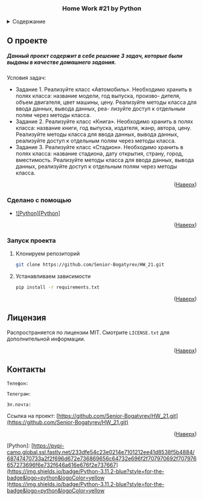 <a id="readme-top"></a>

<div align="center">  
  <h3 align="center">Home Work #21 by Python</h3>
</div>

<details>
  <summary>Содержание</summary>
  <ol>
    <li>
      <a href="#О-проекте">О проекте</a>
      <ul>
        <li><a href="#Сделано-с-помощью">Сделано с помощью</a></li>
      </ul>
    </li>
    <li>
      <a href="#Запуск-проекта">Запуск проекта</a>
    </li>
    <li><a href="#Лицензия">Лицензия</a></li>
    <li><a href="#Контакты">Контакты</a></li>
  </ol>
</details>

## О проекте


<h5>Данный проект содержит в себе решение 3 задач, которые были выданы в качестве домашнего задания.</h5>


Условия задач:
* Задание 1. 
Реализуйте класс «Автомобиль». Необходимо хранить
в полях класса: название модели, год выпуска, произво-
дителя, объем двигателя, цвет машины, цену. Реализуйте
методы класса для ввода данных, вывода данных, реа-
лизуйте доступ к отдельным полям через методы класса.
* Задание 2. 
Реализуйте класс «Книга». Необходимо хранить в
полях класса: название книги, год выпуска, издателя,
жанр, автора, цену. Реализуйте методы класса для ввода
данных, вывода данных, реализуйте доступ к отдельным
полям через методы класса.
* Задание 3.
Реализуйте класс «Стадион». Необходимо хранить в
полях класса: название стадиона, дату открытия, страну,
город, вместимость. Реализуйте методы класса для ввода
данных, вывода данных, реализуйте доступ к отдельным
полям через методы класса.


<p align="right">(<a href="#readme-top">Наверх</a>)</p>



### Сделано с помощью

* [![Python][Python]][Python-url]


<p align="right">(<a href="#readme-top">Наверх</a>)</p>




### Запуск проекта

1. Клонируем репозиторий
   ```sh
   git clone https://github.com/Senior-Bogatyrev/HW_21.git
   ```
2. Устанавливаем зависимости
   ```sh
   pip install -r requirements.txt
   ```

<p align="right">(<a href="#readme-top">Наверх</a>)</p>

## Лицензия

Распространяется по лицензии MIT. Смотрите `LICENSE.txt` для дополнительной информации.

<p align="right">(<a href="#readme-top">Наверх</a>)</p>

## Контакты

    Телефон:

    Телеграм:

    Эл.почта:

Ссылка на проект: [https://github.com/Senior-Bogatyrev/HW_21.git](https://github.com/Senior-Bogatyrev/HW_21.git)

<p align="right">(<a href="#readme-top">Наверх</a>)</p>



[Python]: [https://pypi-camo.global.ssl.fastly.net/233dfe54c23e0214e7101212ee41d8538f5b4884/68747470733a2f2f696d672e736869656c64732e696f2f707970692f707976657273696f6e732f646a616e676f2e737667](https://img.shields.io/badge/Python-3.11.2-blue?style=for-the-badge&logo=python&logoColor=yellow
)https://img.shields.io/badge/Python-3.11.2-blue?style=for-the-badge&logo=python&logoColor=yellow

[Python-url]: https://www.python.org/
